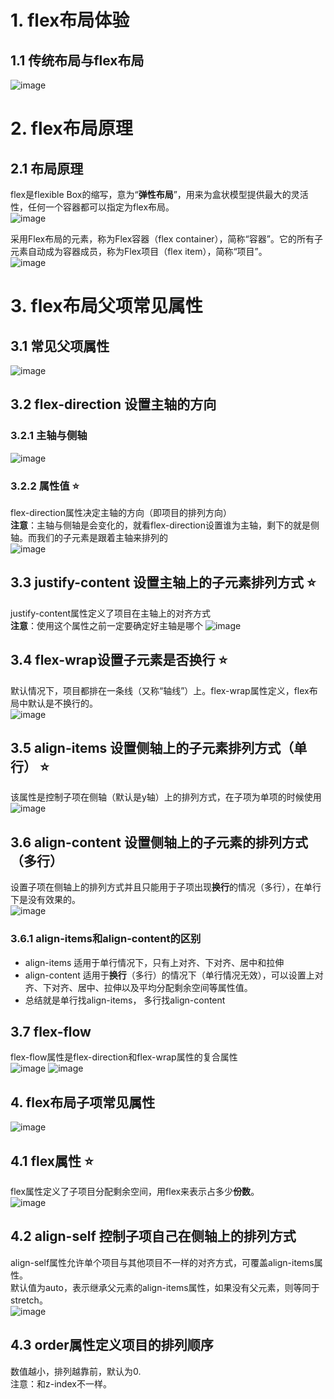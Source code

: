 # 1. flex布局体验
## 1.1 传统布局与flex布局
![image](https://github.com/Happy-jianghui/Frontend-Learning/assets/98568967/c63994a2-db00-4ba7-a680-2038cf2676f0)


# 2. flex布局原理
## 2.1 布局原理
flex是flexible Box的缩写，意为“**弹性布局**”，用来为盒状模型提供最大的灵活性，任何一个容器都可以指定为flex布局。  
![image](https://github.com/Happy-jianghui/Frontend-Learning/assets/98568967/c536e52e-33e5-4835-a6ed-97684e20f8fd)

采用Flex布局的元素，称为Flex容器（flex container），简称“容器”。它的所有子元素自动成为容器成员，称为Flex项目（flex item），简称“项目”。  
![image](https://github.com/Happy-jianghui/Frontend-Learning/assets/98568967/bc4886bd-0047-403f-b206-04682f279e70)


# 3. flex布局父项常见属性
## 3.1 常见父项属性
![image](https://github.com/Happy-jianghui/Frontend-Learning/assets/98568967/3f53fee4-eda1-4890-89e4-a44ab7feb365)

## 3.2 flex-direction 设置主轴的方向
### 3.2.1 主轴与侧轴
![image](https://github.com/Happy-jianghui/Frontend-Learning/assets/98568967/7de7cdc4-048f-4182-beeb-3cb11310ba1e)

### 3.2.2 属性值 ⭐
flex-direction属性决定主轴的方向（即项目的排列方向）  
**注意**：主轴与侧轴是会变化的，就看flex-direction设置谁为主轴，剩下的就是侧轴。而我们的子元素是跟着主轴来排列的  
![image](https://github.com/Happy-jianghui/Frontend-Learning/assets/98568967/7bc5a5a5-aef6-4483-bbbf-1b5b1755434d)

## 3.3 justify-content 设置主轴上的子元素排列方式 ⭐
justify-content属性定义了项目在主轴上的对齐方式  
**注意**：使用这个属性之前一定要确定好主轴是哪个
![image](https://github.com/Happy-jianghui/Frontend-Learning/assets/98568967/80d7831b-7b5c-47a0-8e5e-e24ef2d02daa)

## 3.4 flex-wrap设置子元素是否换行 ⭐
默认情况下，项目都排在一条线（又称“轴线”）上。flex-wrap属性定义，flex布局中默认是不换行的。  
![image](https://github.com/Happy-jianghui/Frontend-Learning/assets/98568967/83c926dc-e1b9-46a6-93a6-85dd962def0d)


## 3.5 align-items 设置侧轴上的子元素排列方式（单行） ⭐
该属性是控制子项在侧轴（默认是y轴）上的排列方式，在子项为单项的时候使用  
![image](https://github.com/Happy-jianghui/Frontend-Learning/assets/98568967/a9f7b635-5450-4e22-b3d6-6ee77a06f3c2)

## 3.6 align-content 设置侧轴上的子元素的排列方式（多行）
设置子项在侧轴上的排列方式并且只能用于子项出现**换行**的情况（多行），在单行下是没有效果的。  
![image](https://github.com/Happy-jianghui/Frontend-Learning/assets/98568967/6afe1698-d842-4a9d-89d5-f3557a6e5e89)

### 3.6.1 align-items和align-content的区别
- align-items 适用于单行情况下，只有上对齐、下对齐、居中和拉伸
- align-content 适用于**换行**（多行）的情况下（单行情况无效），可以设置上对齐、下对齐、居中、拉伸以及平均分配剩余空间等属性值。
- 总结就是单行找align-items， 多行找align-content

## 3.7 flex-flow
flex-flow属性是flex-direction和flex-wrap属性的复合属性  
![image](https://github.com/Happy-jianghui/Frontend-Learning/assets/98568967/570baefe-a430-41a6-8f80-3e60ef10b186)
![image](https://github.com/Happy-jianghui/Frontend-Learning/assets/98568967/708838f1-636f-4244-b38c-bf102ed0304b)


## 4. flex布局子项常见属性
![image](https://github.com/Happy-jianghui/Frontend-Learning/assets/98568967/dbaaf650-516c-45d7-800d-709805144b27)

## 4.1 flex属性 ⭐
flex属性定义了子项目分配剩余空间，用flex来表示占多少**份数**。  
![image](https://github.com/Happy-jianghui/Frontend-Learning/assets/98568967/bdec2efc-2c5c-4298-9053-c5272405e6df)

## 4.2 align-self 控制子项自己在侧轴上的排列方式
align-self属性允许单个项目与其他项目不一样的对齐方式，可覆盖align-items属性。  
默认值为auto，表示继承父元素的align-items属性，如果没有父元素，则等同于stretch。  
![image](https://github.com/Happy-jianghui/Frontend-Learning/assets/98568967/48da2f20-6ae6-4e68-97d7-537d5aef7fe1)

## 4.3 order属性定义项目的排列顺序
数值越小，排列越靠前，默认为0.  
注意：和z-index不一样。

















